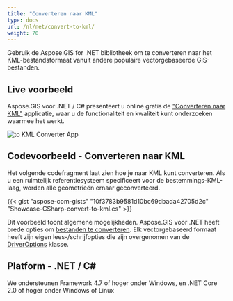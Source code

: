 ```yaml
---
title: "Converteren naar KML"
type: docs
url: /nl/net/convert-to-kml/
weight: 70
---
```


Gebruik de Aspose.GIS for .NET bibliotheek om te converteren naar het KML-bestandsformaat vanuit andere populaire vectorgebaseerde GIS-bestanden.

## **Live voorbeeld**

Aspose.GIS voor .NET / C# presenteert u online gratis de ["Converteren naar KML"](https://products.aspose.app/gis/conversion/convert-to-kml) applicatie, waar u de functionaliteit en kwaliteit kunt onderzoeken waarmee het werkt.

![ to KML Converter App](conversion.png)

## **Codevoorbeeld - Converteren naar KML**

Het volgende codefragment laat zien hoe je naar KML kunt converteren. Als u een ruimtelijk referentiesysteem specificeert voor de bestemmings-KML-laag, worden alle geometrieën ernaar geconverteerd. 

{{< gist "aspose-com-gists" "10f3783b9581d10bc69dbada42705d2c" "Showcase-CSharp-convert-to-kml.cs" >}}

Dit voorbeeld toont algemene mogelijkheden. Aspose.GIS voor .NET heeft brede opties om [bestanden te converteren](https://docs.aspose.com/gis/net/vector-layers/). Elk vectorgebaseerd formaat heeft zijn eigen lees-/schrijfopties die zijn overgenomen van de [DriverOptions](https://reference.aspose.com/gis/net/aspose.gis/driveroptions) klasse.

## **Platform - .NET / C#**

We ondersteunen Framework 4.7 of hoger onder Windows, en .NET Core 2.0 of hoger onder Windows of Linux
